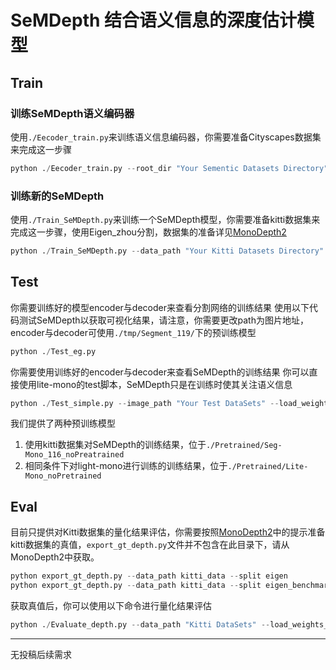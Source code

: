 # SeMDepth 结合语义信息的深度估计模型

## Train

### 训练SeMDepth语义编码器
使用`./Eecoder_train.py`来训练语义信息编码器，你需要准备Cityscapes数据集来完成这一步骤
```python
python ./Eecoder_train.py --root_dir "Your Sementic Datasets Directory"
```
### 训练新的SeMDepth
使用`./Train_SeMDepth.py`来训练一个SeMDepth模型，你需要准备kitti数据集来完成这一步骤，使用Eigen_zhou分割，数据集的准备详见[MonoDepth2](https://github.com/nianticlabs/monodepth2)
```python
python ./Train_SeMDepth.py --data_path "Your Kitti Datasets Directory" --model_name mytrain --num_epochs 30 --batch_size 12 --lr 0.0001 5e-6 31 0.0001 1e-5 31
```

## Test
你需要训练好的模型encoder与decoder来查看分割网络的训练结果
使用以下代码测试SeMDepth以获取可视化结果，请注意，你需要更改path为图片地址，encoder与decoder可使用`./tmp/Segment_119/`下的预训练模型
```python
python ./Test_eg.py
```

你需要使用训练好的encoder与decoder来查看SeMDepth的训练结果
你可以直接使用lite-mono的test脚本，SeMDepth只是在训练时使其关注语义信息
```python
python ./Test_simple.py --image_path "Your Test DataSets" --load_weights_folder "Your Pretrained weights" --ext "Data suffix, None if .jpg"
```
我们提供了两种预训练模型
1. 使用kitti数据集对SeMDepth的训练结果，位于`./Pretrained/Seg-Mono_116_noPreatrained`
2. 相同条件下对light-mono进行训练的训练结果，位于`./Pretrained/Lite-Mono_noPretrained`

## Eval
目前只提供对Kitti数据集的量化结果评估，你需要按照[MonoDepth2](https://github.com/nianticlabs/monodepth2)中的提示准备kitti数据集的真值，`export_gt_depth.py`文件并不包含在此目录下，请从MonoDepth2中获取。
```python
python export_gt_depth.py --data_path kitti_data --split eigen
python export_gt_depth.py --data_path kitti_data --split eigen_benchmark
```
获取真值后，你可以使用以下命令进行量化结果评估
```python
python ./Evaluate_depth.py --data_path "Kitti DataSets" --load_weights_folder "Your Pretrained weights"
```
***
无投稿后续需求




